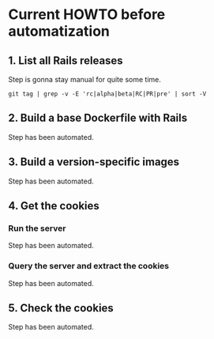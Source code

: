 # Current HOWTO before automatization
## 1. List all Rails releases
Step is gonna stay manual for quite some time.
```shell
git tag | grep -v -E 'rc|alpha|beta|RC|PR|pre' | sort -V
```

## 2. Build a base Dockerfile with Rails
Step has been automated.

## 3. Build a version-specific images
Step has been automated.

## 4. Get the cookies
### Run the server
Step has been automated.

### Query the server and extract the cookies
Step has been automated.

## 5. Check the cookies
Step has been automated.
